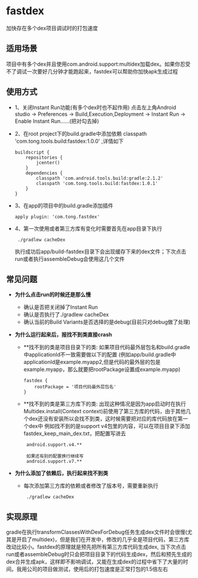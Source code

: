 # fastdex
加快存在多个dex项目调试时的打包速度

## 适用场景
项目中有多个dex并且使用com.android.support:multidex加载dex。如果你忍受不了调试一次要好几分钟才能跑起来，fastdex可以帮助你加快apk生成过程

## 使用方式
- 1、关闭Instant Run功能(有多个dex时也不起作用)
     点击左上角Android studio -> Preferences -> Build,Execution,Deployment -> Instant Run -> Enable Instant Run......(把对勾去掉)
     
- 2、在root project下的build.gradle中添加依赖 
    classpath 'com.tong.tools.build:fastdex:1.0.0' ,详情如下
    ````
    buildscript {
        repositories {
            jcenter()
        }
        dependencies {
            classpath 'com.android.tools.build:gradle:2.1.2'
            classpath 'com.tong.tools.build:fastdex:1.0.1'
        }
    }
    ````
    
- 3、在app的项目中的build.gradle添加插件
    ````
    apply plugin: 'com.tong.fastdex'
    
    ````
- 4、第一次使用或者第三方库有变化时需要首先在app目录下执行
    ````
     ./gradlew cacheDex
    ````
    执行成功后app/build-fastdex目录下会出现缓存下来的dex文件；下次点击run或者执行assembleDebug会使用这几个文件
    
## 常见问题
* **为什么点击run的时候还是那么慢**
  - 确认是否把关闭掉了Instant Run
  - 确认是否执行了./gradlew cacheDex
  - 确认当前的Build Variants是否选择的是debug(目前只对debug做了处理)
 
* **为什么运行起来后，报找不到类直接crash**
  - **找不到的类是项目目录下的类:
    如果项目代码最外层包名和build.gradle中applicationId不一致需要做以下的配置 (例如app/build.gradle中applicationId是example.myapp2,但是代码的最外层的包是example.myapp，那么就要把rootPackage设置成example.myapp)
         
        fastdex {
            rootPackage = '项目代码最外层包名'
        }
             
     
         
     
  - **找不到的类是第三方库下的类:
     出现这种情况是因为app启动时在执行Multidex.install(Context context)前使用了第三方库的代码，由于其他几个dex还没有安装所以会找不到类，这时候需要把对应的库代码放在第一个dex中
         例如找不到的是support v4包里的内容，可以在项目目录下添加fastdex_keep_main_dex.txt，把配置写进去
         
         android.support.v4.**
         
         如果还有别的配置换行继续写
         android.support.v7.**
         
 
* **为什么添加了依赖后，执行起来找不到类**
  - 每次添加第三方库的依赖或者修改了版本号，需要重新执行
    ````
     ./gradlew cacheDex
    ````
  
## 实现原理
  gradle在执行transformClassesWithDexForDebug任务生成dex文件时会很慢(尤其是开启了multidex)，但是我们在开发中，修改的几乎全是项目代码，第三方库改动比较小。fastdex的原理就是预先把所有第三方库代码生成dex,
  当下次点击run或者assembleDebug时只会把项目目录下的代码生成dex，然后和预先生成的dex合并生成apk，这样即不影响调试，又能在生成dex的过程中省下了大量的时间。我用公司的项目做测试，使用后的打包速度是正常打包的1.5倍左右
  
  
  

 